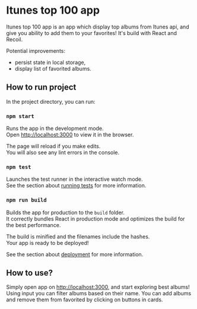 # Itunes top 100 app

Itunes top 100 app is an app which display top albums from Itunes api, and give you ability to add them to your favorites! 
It's build with React and Recoil.

Potential improvements: 
- persist state in local storage,
- display list of favorited albums.

## How to run project

In the project directory, you can run:

### `npm start`

Runs the app in the development mode.\
Open [http://localhost:3000](http://localhost:3000) to view it in the browser.

The page will reload if you make edits.\
You will also see any lint errors in the console.

### `npm test`

Launches the test runner in the interactive watch mode.\
See the section about [running tests](https://facebook.github.io/create-react-app/docs/running-tests) for more information.

### `npm run build`

Builds the app for production to the `build` folder.\
It correctly bundles React in production mode and optimizes the build for the best performance.

The build is minified and the filenames include the hashes.\
Your app is ready to be deployed!

See the section about [deployment](https://facebook.github.io/create-react-app/docs/deployment) for more information.

## How to use?

Simply open app on [http://localhost:3000](http://localhost:3000), and start exploring best albums! Using input you can filter albums based on their name. You can add albums and remove them from favorited by clicking on buttons in cards.
